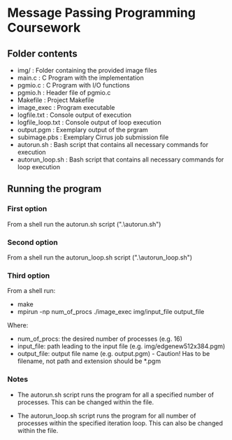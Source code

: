 # Message Passing Programming Coursework

## Folder contents

- img/ : Folder containing the provided image files
- main.c : C Program with the implementation
- pgmio.c : C Program with I/O functions
- pgmio.h : Header file of pgmio.c
- Makefile : Project Makefile
- image_exec : Program executable
- logfile.txt : Console output of execution
- logfile_loop.txt : Console output of loop execution
- output.pgm : Exemplary output of the prgram
- subimage.pbs : Exemplary Cirrus job submission file
- autorun.sh : Bash script that contains all necessary commands for execution
- autorun_loop.sh : Bash script that contains all necessary commands for loop execution


## Running the program

### First option

From a shell run the autorun.sh script (".\autorun.sh")

### Second option

From a shell run the autorun_loop.sh script (".\autorun_loop.sh")

### Third option

From a shell run:

- make
- mpirun -np num_of_procs ./image_exec img/input_file output_file

Where:

- num_of_procs: the desired number of processes (e.g. 16)
- input_file: path leading to the input file (e.g. img/edgenew512x384.pgm)
- output_file: output file name (e.g. output.pgm) - Caution! Has to be filename, not path and extension should be *.pgm

### Notes

- The autorun.sh script runs the program for all a specified number of processes. This can be changed within the file.

- The autorun_loop.sh script runs the program for all number of processes within the specified iteration loop. This can also be changed within the file.


